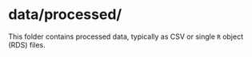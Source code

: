 # data/processed/
This folder contains processed data, typically as CSV or single `R` object (RDS) files.
